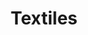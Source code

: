 ---
title: Textiles
slug: textiles
taxonomy:
	tag: industry
content:
    items:
        '@taxonomy.industry': textiles
    order:
        by: date
        dir: desc
---